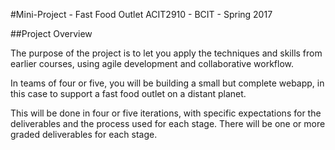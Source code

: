 #Mini-Project - Fast Food Outlet
ACIT2910 - BCIT - Spring 2017

##Project Overview

The purpose of the project is to let you apply the techniques 
and skills from earlier courses, using agile development and
collaborative workflow.

In teams of four or five, you will be building a small but complete webapp, 
in this case to support a fast food outlet on a distant planet. 

This will be done in four or five iterations, with specific expectations for 
the deliverables and the process used for each stage. 
There will be one or more graded deliverables for each stage.

